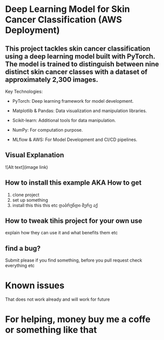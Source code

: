 # Deep Learning Model for Skin Cancer Classification (AWS Deployment) 

## This project tackles skin cancer classification using a deep learning model built with PyTorch. The model is trained to distinguish between nine distinct skin cancer classes with a dataset of approximately 2,300 images.

Key Technologies:

 * PyTorch: Deep learning framework for model development.

 * Matplotlib & Pandas: Data visualization and manipulation libraries.

 * Scikit-learn: Additional tools for data manipulation.

 * NumPy: For computation purpose.

 * MLflow & AWS: For Model Development and CI/CD pipelines.


## Visual Explanation
![Alt text](image link)


## How to install this example AKA How to get 
1. clone project
2. set up something
3. install this this this etc დაბრუნდი მერე აქ 

## How to tweak tihis project for your own use 

explain how they can use it and what benefits them etc

## find a bug?

Submit please if you find something, before you pull request check everything etc 

# Known issues

That does not work already and will work for future 

# For helping, money  buy me a coffe or something like that 



